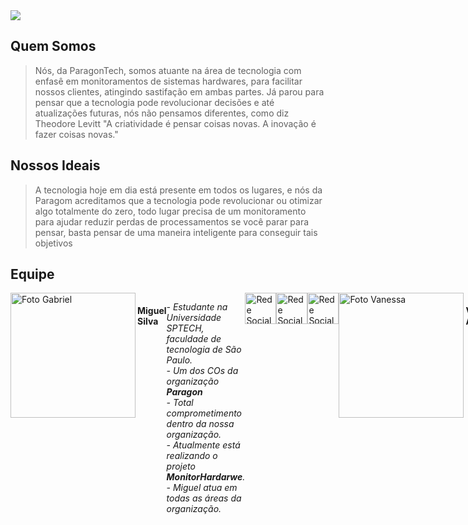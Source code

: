     
<img style="margin-left:auto; margin-right:auto" src="https://github.com/PARAG0NTECH/.github/assets/125837411/0a3111bc-34fe-4faa-8004-6cf21f4f14e2">

<h2>Quem Somos</h2>
    
   > Nós, da ParagonTech, somos atuante na área de tecnologia com enfasê em monitoramentos de sistemas hardwares, para facilitar nossos clientes, atingindo sastifação em ambas partes. Já
   parou para pensar que a tecnologia pode revolucionar decisões e até atualizações futuras, nós não pensamos diferentes, como diz Theodore Levitt "A criatividade é pensar coisas novas. A inovação é fazer coisas novas." 

<h2>Nossos Ideais</h2>

  > A tecnologia hoje em dia está presente em todos os lugares, e nós da Paragom acreditamos que a tecnologia pode revolucionar ou otimizar algo totalmente do zero, todo
    lugar precisa de um monitoramento para ajudar reduzir perdas de processamentos se você parar para pensar, basta pensar de uma maneira inteligente para conseguir tais
    objetivos
    
 
 
 
<h2>Equipe</h2>
    
<div style = "display: flex;"> 
<div style = "width:100%">
<img alt="Foto Gabriel" src="https://avatars.githubusercontent.com/u/125837411?v=4" width = 200 align="left">
</div>
    <h4>Miguel Silva</h4>
  <p><i>
        - Estudante na Universidade SPTECH, faculdade de tecnologia de São Paulo.<br>
        - Um dos COs da organização <b>Paragon</b><br>
        - Total comprometimento dentro da nossa organização.<br>
        - Atualmente está realizando o projeto <b>MonitorHardarwe</b>.<br>
        - Miguel atua em todas as áreas da organização.</i><br></p>
        <a href= "url.com">
        <img alt="Rede Social" src="https://cdn-icons-png.flaticon.com/512/5968/5968866.png" align="center" width="50" height="50">
       </a>
       <a href= "url.com">
       <img alt="Rede Social" src="https://encrypted-tbn0.gstatic.com/images?q=tbn:ANd9GcRRqxJYUdQM20b-kpw0btYL7orcsnvUnvSJtA&usqp=CAU" align="center" width="50" height="50">
       </a>
        <a href= "url.com">
        <img alt="Rede Social" src="https://user-images.githubusercontent.com/86174349/228012688-97fdee29-8f40-4804-b9cc-a1042ab09598.png" align="center" width="50" height="50">
        </a>
<hr>
<div style = "width:100%">
<img alt="Foto Vanessa" src="https://avatars.githubusercontent.com/u/126120513?v=4" width = 200 align="left">
</div>
    <h4>Vanessa Aquino</h4>
  <p><i>
        - Estudante na Universidade SPTECH, faculdade de tecnologia de São Paulo.<br>
        - Um dos COs da organização <b>Paragon.</b><br>
        - Total comprometimento dentro da nossa organização.<br>
        - Atualmente está realizando o projeto <b>MonitorHardware</b>.<br>
        - Vanessa atua em todas as áreas da organização.</i><br></p>
        <a href= "url.com">
        <img alt="Rede Social" src="https://cdn-icons-png.flaticon.com/512/5968/5968866.png" align="center" width="50" height="50">
       </a>
       <a href= "url.com">
       <img alt="Rede Social" src="https://encrypted-tbn0.gstatic.com/images?q=tbn:ANd9GcRRqxJYUdQM20b-kpw0btYL7orcsnvUnvSJtA&usqp=CAU" align="center" width="50" height="50">
       </a>
        <a href= "url.com">
        <img alt="Rede Social" src="https://user-images.githubusercontent.com/86174349/228012688-97fdee29-8f40-4804-b9cc-a1042ab09598.png" align="center" width="50" height="50">
        </a>
<hr>
<div style = "width:100%">
<img alt="Foto Luccas" src="https://avatars.githubusercontent.com/u/125739142?v=4" width = 200 align="left">
</div>
    <h4>Luccas Bueno</h4>
  <p><i>
        - Estudante na Universidade SPTECH, faculdade de tecnologia de São Paulo.<br>
        - Um dos COs da organização <b>Paragon.</b><br>
        - Total comprometimento dentro da nossa organização.<br>
        - Atualmente está realizando o projeto <b>MonitorHardware</b>.<br>
        - Luccas atua em todas as áreas da organização.</i><br></p>
        <a href= "url.com">
        <img alt="Rede Social" src="https://cdn-icons-png.flaticon.com/512/5968/5968866.png" align="center" width="50" height="50">
       </a>
       <a href= "url.com">
       <img alt="Rede Social" src="https://encrypted-tbn0.gstatic.com/images?q=tbn:ANd9GcRRqxJYUdQM20b-kpw0btYL7orcsnvUnvSJtA&usqp=CAU" align="center" width="50" height="50">
       </a>
        <a href= "url.com">
        <img alt="Rede Social" src="https://user-images.githubusercontent.com/86174349/228012688-97fdee29-8f40-4804-b9cc-a1042ab09598.png" align="center" width="50" height="50">
        </a>
<hr>
<div style = "width:100%">
<img alt="Samuel Lucena" src="https://avatars.githubusercontent.com/u/80936078?v=4" width = 200 align="left">
</div>
    <h4>Samuel Lucena</h4>
  <p><i>
        - Estudante na Universidade SPTECH, faculdade de tecnologia de São Paulo.<br>
        - Um dos COs da organização <b>Paragon</b><br>
        - Total comprometimento dentro da nossa organização.<br>
        - Atualmente está realizando o projeto <b>MonitorHardware</b>.<br>
        - Samuel atua em todas as áreas da organização.</i><br></p>
        <a href= "url.com">
        <img alt="Rede Social" src="https://cdn-icons-png.flaticon.com/512/5968/5968866.png" align="center" width="50" height="50">
       </a>
       <a href= "url.com">
       <img alt="Rede Social" src="https://encrypted-tbn0.gstatic.com/images?q=tbn:ANd9GcRRqxJYUdQM20b-kpw0btYL7orcsnvUnvSJtA&usqp=CAU" align="center" width="50" height="50">
       </a>
        <a href= "url.com">
        <img alt="Rede Social" src="https://user-images.githubusercontent.com/86174349/228012688-97fdee29-8f40-4804-b9cc-a1042ab09598.png" align="center" width="50" height="50">
        </a>
<hr>
<div style = "width:100%">
<img alt="Foto Ricardo" src="https://avatars.githubusercontent.com/u/86174349?v=4" width = 200 align="left">
</div>
    <h4>Ricardo Vicente</h4>
  <p><i>
        - Estudante na Universidade SPTECH, faculdade de tecnologia de São Paulo.<br>
        - Um dos COs da organização <b>Paragon</b><br>
        - Total comprometimento dentro da nossa organização.<br>
        - Atualmente está realizando o projeto <b>MonitorHardware</b>.<br>
        - Ricardo atua em todas as áreas da organização.</i><br></p>
        <a href= "url.com">
        <img alt="Rede Social" src="https://cdn-icons-png.flaticon.com/512/5968/5968866.png" align="center" width="50" height="50">
       </a>
       <a href= "url.com">
       <img alt="Rede Social" src="https://encrypted-tbn0.gstatic.com/images?q=tbn:ANd9GcRRqxJYUdQM20b-kpw0btYL7orcsnvUnvSJtA&usqp=CAU" align="center" width="50" height="50">
       </a>
        <a href= "url.com">
        <img alt="Rede Social" src="https://user-images.githubusercontent.com/86174349/228012688-97fdee29-8f40-4804-b9cc-a1042ab09598.png" align="center" width="50" height="50">
        </a>
<hr>


## Regras
 <i>
 
 >•	Quem faltar nas reuniões, deverá justificar;<br><br>
 >•	Pedir ajuda se estiver com dificuldade nas entregas e a ocorrência disso ocasionará a comunicação com o socioemocional;<br><br>
 >•	Interatividade entre o grupo;<br><br>
 >•	Responsabilidade com as entregas;<br><br>
 >•	Cumprir o horário das reuniões;<br><br>
 >•	Comprometimento com o grupo e ao projeto;<br><br>
 >•	Respeito e compreensão com as dificuldades do colegas;<br><br>
 >•    Só pode faltar 2 vezes em reuniões;<br>

</i>



